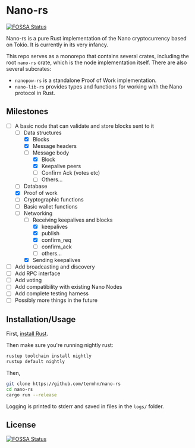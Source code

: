 # Nano-rs
[![FOSSA Status](https://app.fossa.io/api/projects/git%2Bgithub.com%2Ftermhn%2Fnano-rs.svg?type=shield)](https://app.fossa.io/projects/git%2Bgithub.com%2Ftermhn%2Fnano-rs?ref=badge_shield)


Nano-rs is a pure Rust implementation of the Nano cryptocurrency based on Tokio. It is currently in its very infancy.

This repo serves as a monorepo that contains several crates, including the root `nano-rs` crate, which is the node implementation itself. There are also several subcrates:

- `nanopow-rs` is a standalone Proof of Work implementation.
- `nano-lib-rs` provides types and functions for working with the Nano protocol in Rust.

## Milestones

- [ ] A basic node that can validate and store blocks sent to it
  - [ ] Data structures
    - [x] Blocks
    - [x] Message headers
    - [ ] Message body
      - [x] Block
      - [X] Keepalive peers
      - [ ] Confirm Ack (votes etc)
      - [ ] Others...
  - [ ] Database
  - [x] Proof of work
  - [ ] Cryptographic functions
  - [ ] Basic wallet functions
  - [ ] Networking
    - [ ] Receiving keepalives and blocks
      - [x] keepalives
      - [x] publish
      - [x] confirm_req
      - [ ] confirm_ack
      - [ ] others...
    - [x] Sending keepalives
- [ ] Add broadcasting and discovery
- [ ] Add RPC interface
- [ ] Add voting
- [ ] Add compatibility with existing Nano Nodes
- [ ] Add complete testing harness
- [ ] Possibly more things in the future

## Installation/Usage

First, [install Rust](https://rustup.rs/).

Then make sure you're running nightly rust:

```sh
rustup toolchain install nightly
rustup default nightly
```

Then,

```sh
git clone https://github.com/termhn/nano-rs
cd nano-rs
cargo run --release
```

Logging is printed to stderr and saved in files in the `logs/` folder.


## License
[![FOSSA Status](https://app.fossa.io/api/projects/git%2Bgithub.com%2Ftermhn%2Fnano-rs.svg?type=large)](https://app.fossa.io/projects/git%2Bgithub.com%2Ftermhn%2Fnano-rs?ref=badge_large)